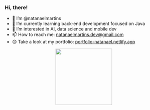 ### Hi, there! 

- 👋 I’m @natanaelmartins
- 🌱 I’m currently learning back-end development focused on Java
- 👀 I’m interested in AI, data science and mobile dev
- 📫 How to reach me: natanaelmartins.dev@gmail.com
- 😊 Take a look at my portfolio: <a href="https://portfolio-natanael.netlify.app" target="_blank">portfolio-natanael.netlify.app</a>

<div align="center">
  <a href="https://github.com/natanaelmartins">
  <img height="180em" src="https://github-readme-stats.vercel.app/api/top-langs/?username=natanaelmartins&layout=compact&langs_count=7&theme=dracula"/>
</div> 
